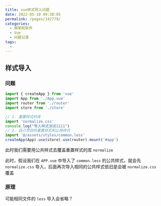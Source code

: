 ```yaml
---
title: vue样式导入问题
date: 2022-05-10 09:38:05
permalink: /pages/142779/
categories:
  - 框架和软件
  - Vue
  - 问题记录
tags:
  - 
---
```





## 样式导入

### 问题

```js
import { createApp } from 'vue'
import App from './App.vue'
import router from './router'
import store from './store'

// 1. 重置样式的库
import 'normalize.css'
console.log("导入样式测试1111")
// 2. 自己项目的重置样式和公用样式
import '@/assets/styles/common.less'
createApp(App).use(store).use(router).mount('#app')
```

此时我们需要用公共样式去覆盖重置样式的库 `normalize`

此时，假设我们在 `APP.vue` 中导入了 `common.less` 的公共样式，就会先 `normalize.css` 导入，后面再次导入相同的公共样式依旧是会被 `normalize.css` 覆盖



### 原理

可能相同文件的 `less` 导入会省略？





























